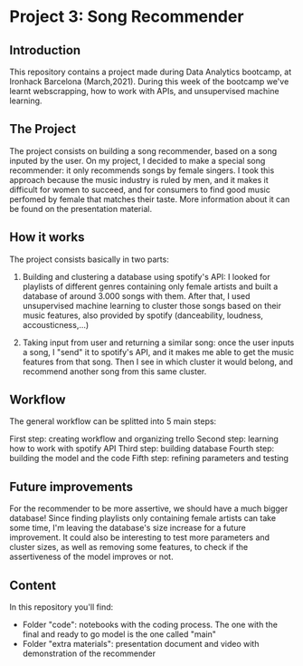 # Project 3: Song Recommender 

## Introduction

This repository contains a project made during Data Analytics bootcamp, at Ironhack Barcelona (March,2021).
During this week of the bootcamp we've learnt webscrapping, how to work with APIs, and unsupervised machine learning.

## The Project

The project consists on building a song recommender, based on a song inputed by the user.
On my project, I decided to make a special song recommender: it only recommends songs by female singers.
I took this approach because the music industry is ruled by men, and it makes it difficult for women to succeed, and for consumers to find good music perfomed by female that matches their taste. 
More information about it can be found on the presentation material.

## How it works

The project consists basically in two parts:

1) Building and clustering a database using spotify's API: I looked for playlists of different genres containing only female artists and built a database of around 3.000 songs with them. After that, I used unsupervised machine learning to cluster those songs based on their music features, also provided by spotify (danceability, loudness, accousticness,...)

2) Taking input from user and returning a similar song: once the user inputs a song, I "send" it to spotify's API, and it makes me able to get the music features from that song. Then I see in which cluster it would belong, and recommend another song from this same cluster.


## Workflow

The general workflow can be splitted into 5 main steps:

First step: creating workflow and organizing trello
Second step: learning how to work with spotify API
Third step: building database
Fourth step: building the model and the code
Fifth step: refining parameters and testing


## Future improvements

For the recommender to be more assertive, we should have a much bigger database! Since finding playlists only containing female artists can take some time, I'm leaving the database's size increase for a future improvement.
It could also be interesting to test more parameters and cluster sizes, as well as removing some features, to check if the assertiveness of the model improves or not.


## Content

In this repository you'll find:
- Folder "code": notebooks with the coding process. The one with the final and ready to go model is the one called "main"
- Folder "extra materials": presentation document and video with demonstration of the recommender
